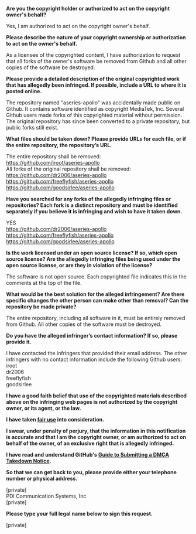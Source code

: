 **Are you the copyright holder or authorized to act on the copyright owner's behalf?**  
  
Yes, I am authorized to act on the copyright owner's behalf.  
  
**Please describe the nature of your copyright ownership or authorization to act on the owner's behalf.**  
  
As a licensee of the copyrighted content, I have authorization to request that all forks of the owner's software be removed from Github and all other copies of the software be destroyed.  
  
**Please provide a detailed description of the original copyrighted work that has allegedly been infringed. If possible, include a URL to where it is posted online.**  
  
The repository named "aseries-apollo" was accidentally made public on Github. It contains software identified as copyright MediaTek, Inc. Several Github users made forks of this copyrighted material without permission. The original repository has since been converted to a private repository, but public forks still exist.  
  
**What files should be taken down? Please provide URLs for each file, or if the entire repository, the repository’s URL.**  
  
The entire repository shall be removed:  
https://github.com/iroot/aseries-apollo  
All forks of the original repository shall be removed:  
https://github.com/dr2006/aseries-apollo  
https://github.com/freeflyfish/aseries-apollo  
https://github.com/goodsirlee/aseries-apollo  
  
**Have you searched for any forks of the allegedly infringing files or repositories? Each fork is a distinct repository and must be identified separately if you believe it is infringing and wish to have it taken down.**  
  
YES  
https://github.com/dr2006/aseries-apollo  
https://github.com/freeflyfish/aseries-apollo  
https://github.com/goodsirlee/aseries-apollo  
  
**Is the work licensed under an open source license? If so, which open source license? Are the allegedly infringing files being used under the open source license, or are they in violation of the license?**  
  
The software is not open source. Each copyrighted file indicates this in the comments at the top of the file.  
  
**What would be the best solution for the alleged infringement? Are there specific changes the other person can make other than removal? Can the repository be made private?**  
  
The entire repository, including all software in it, must be entirely removed from Github. All other copies of the software must be destroyed.  
  
**Do you have the alleged infringer’s contact information? If so, please provide it.**  
  
I have contacted the infringers that provided their email address. The other infringers with no contact information include the following Github users:  
iroot  
dr2006  
freeflyfish  
goodsirlee  
  
**I have a good faith belief that use of the copyrighted materials described above on the infringing web pages is not authorized by the copyright owner, or its agent, or the law.**  
  
**I have taken <a href="https://www.lumendatabase.org/topics/22">fair use</a> into consideration.**  
  
**I swear, under penalty of perjury, that the information in this notification is accurate and that I am the copyright owner, or am authorized to act on behalf of the owner, of an exclusive right that is allegedly infringed.**  
  
**I have read and understand GitHub's <a href="https://help.github.com/articles/guide-to-submitting-a-dmca-takedown-notice/">Guide to Submitting a DMCA Takedown Notice</a>.**  
  
**So that we can get back to you, please provide either your telephone number or physical address.**  
  
[private]  
PDI Communication Systems, Inc    
[private]   
  
**Please type your full legal name below to sign this request.**  
  
[private]  
